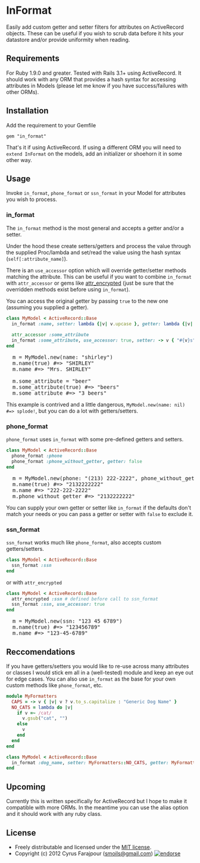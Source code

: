 # InFormat

Easily add custom getter and setter filters for attributes on ActiveRecord objects.  These can be useful if you wish to scrub data before it hits your datastore and/or provide uniformity when reading.

## Requirements

For Ruby 1.9.0 and greater. Tested with Rails 3.1+ using ActiveRecord.  It should work with any ORM that provides a hash syntax for accessing attributes in Models (please let me know if you have success/failures with other ORMs).

## Installation

Add the requirement to your Gemfile

`gem "in_format"`

That's it if using ActiveRecord.  If using a different ORM you will need to `extend InFormat` on the models, add an initializer or shoehorn it in some other way.

## Usage

Invoke `in_format`, `phone_format` or `ssn_format` in your Model for attributes you wish to process.

### in_format

The `in_format` method is the most general and accepts a getter and/or a setter.  

Under the hood these create setters/getters and process the value through the supplied Proc/lambda and set/read the value using the hash syntax (`self[:attribute_name]`).

There is an `use_accessor` option which will override getter/setter methods matching the attribute. This can be useful if you want to combine `in_format` with `attr_accessor` or gems like [attr_encrypted](https://github.com/shuber/attr_encrypted) (just be sure that the overridden methods exist before using `in_format`).

You can access the original getter by passing `true` to the new one (assuming you supplied a getter).

```ruby
class MyModel < ActiveRecord::Base
  in_format :name, setter: lambda {|v| v.upcase }, getter: lambda {|v| "Mrs. #{v}"}
  
  attr_accessor :some_attribute
  in_format :some_attribute, use_accessor: true, setter: -> v { "#{v}s"}, getter: -> v { "3 {v}"}
end
```

<pre>
  m = MyModel.new(name: "shirley")
  m.name(true) #=> "SHIRLEY"
  m.name #=> "Mrs. SHIRLEY"
  
  m.some_attribute = "beer"
  m.some_attribute(true) #=> "beers"
  m.some_attribute #=> "3 beers"
</pre>

This example is contrived and a little dangerous, `MyModel.new(name: nil) #=> splode!`, but you can do a lot with getters/setters.

### phone_format

`phone_format` uses `in_format` with some pre-defined getters and setters.

```ruby
class MyModel < ActiveRecord::Base
  phone_format :phone
  phone_format :phone_without_getter, getter: false
end
```

<pre>
  m = MyModel.new(phone: "(213) 222-2222", phone_without_getter: "(213) 222-2222")
  m.name(true) #=> "2132222222"
  m.name #=> "222-222-2222"
  m.phone_without_getter #=> "2132222222"
</pre>

You can supply your own getter or setter like `in_format` if the defaults don't match your needs or you can pass a getter or setter with `false` to exclude it.

### ssn_format

`ssn_format` works much like `phone_format`, also accepts custom getters/setters.

```ruby
class MyModel < ActiveRecord::Base
  ssn_format :ssn
end
```

or with `attr_encrypted`

```ruby
class MyModel < ActiveRecord::Base
  attr_encrypted :ssn # defined before call to ssn_format
  ssn_format :ssn, use_accessor: true
end
```

<pre>
  m = MyModel.new(ssn: "123 45 6789")
  m.name(true) #=> "123456789"
  m.name #=> "123-45-6789"
</pre>

## Reccomendations

If you have getters/setters you would like to re-use across many attributes or classes I would stick em all in a (well-tested) module and keep an eye out for edge cases.  You can also use `in_format` as the base for your own custom methods like `phone_format`, etc.

```ruby
module MyFormatters
  CAPS = -> v { |v| v ? v.to_s.capitalize : "Generic Dog Name" }
  NO_CATS = lambda do |v|
    if v =~ /cat/
      v.gsub("cat", "")
    else
      v
    end
  end
end

class MyModel < ActiveRecord::Base
  in_format :dog_name, setter: MyFormatters::NO_CATS, getter: MyFormatters::CAPS
end
```

## Upcoming

Currently this is written specifically for ActiveRecord but I hope to make it compatible with more ORMs. In the meantime you can use the alias option and it should work with any ruby class.

## License

* Freely distributable and licensed under the [MIT license](http://cfarajpour.mit-license.org/license.html).
* Copyright (c) 2012 Cyrus Farajpour (smoils@gmail.com) [![endorse](http://api.coderwall.com/smoil/endorsecount.png)](http://coderwall.com/smoil)